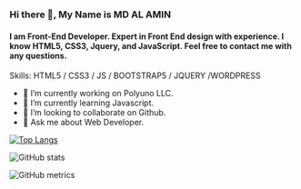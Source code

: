 ### Hi there 👋, My Name is MD AL AMIN
#### I am Front-End Developer. Expert in Front End design with experience. I know HTML5, CSS3, Jquery, and JavaScript. Feel free to contact me with any questions.

Skills: HTML5 / CSS3 / JS / BOOTSTRAP5 / JQUERY /WORDPRESS

- 🔭 I’m currently working on Polyuno LLC. 
- 🌱 I’m currently learning Javascript. 
- 👯 I’m looking to collaborate on Github. 
- 💬 Ask me about Web Developer. 




[![Top Langs](https://github-readme-stats.vercel.app/api/top-langs/?username=alamin24nava)](https://github.com/anuraghazra/github-readme-stats)

![GitHub stats](https://github-readme-stats.vercel.app/api?username=alamin24nava&show_icons=true&count_private=true)  



![GitHub metrics](https://metrics.lecoq.io/alamin24nava)  

